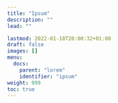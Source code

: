 ```yaml
---
title: "Ipsum"
description: ""
lead: ""

lastmod: 2022-01-18T20:00:32+01:00
draft: false
images: []
menu:
  docs:
    parent: "lorem"
    identifier: "ipsum"
weight: 999
toc: true
---
```

